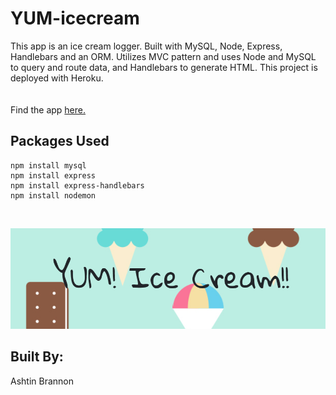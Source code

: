 # YUM-icecream
This app is an ice cream logger. Built with MySQL, Node, Express, Handlebars and an ORM. Utilizes MVC pattern and uses Node and MySQL to query and route data, and Handlebars to generate HTML. This project is deployed with Heroku. 
<br>
<Br>
<br>
Find the app [here.](https://yum-icecream.herokuapp.com/icecream)

## Packages Used
````
npm install mysql
npm install express
npm install express-handlebars
npm install nodemon
````
<br>

![](https://github.com/ashtinannb/YUM-icecream/blob/master/yum.PNG?raw=true)

## Built By:
Ashtin Brannon
